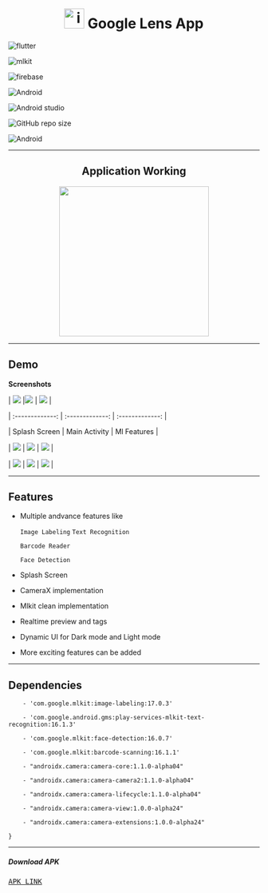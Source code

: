 # <div align="center"><img src="app/src/main/res/drawable/icon_main.png" alt="icon" width=40> Google Lens App </div>


 ![flutter](https://img.shields.io/badge/kotlin-language-blue?logo=kotlin)

 ![mlkit](https://img.shields.io/badge/MLKit-API-orange?logo=ML-kit)

 ![firebase](https://img.shields.io/badge/Firebase-platform-yellow?logo=firebase)

 ![Android](https://img.shields.io/badge/android-OS-lightgrey?logo=Android)

 ![Android studio](https://img.shields.io/badge/Android%20Studio-IDE-yellowgreen?logo=android-studio)

 ![GitHub repo size](https://img.shields.io/github/repo-size/Sachinbhola/Google-Lens-Clone)

 ![Android](https://img.shields.io/badge/Camera%20X%20-used-lightgrey)

<hr>


 ## <div align ="center" >Application Working</div> 


<div  align="center"><img width="300" src="https://github.com/Sachinbhola/resources/blob/main/resources/20210516_002930.gif"/></div>


<hr>


## Demo


**Screenshots**


| ![](https://github.com/Sachinbhola/resources/blob/main/readme%20res/google-splash.jpg) |![](https://github.com/Sachinbhola/resources/blob/main/readme%20res/google-main.jpg) | ![](https://github.com/Sachinbhola/resources/blob/main/readme%20res/lens-options.jpg) | 

| :-------------:  | :-------------:  | :-------------:  |

|    Splash Screen     |   Main Activity     |   Ml Features     |

| ![](https://github.com/Sachinbhola/resources/blob/main/readme%20res/lens-dog.jpg) | ![](https://github.com/Sachinbhola/resources/blob/main/readme%20res/lens-dance.jpg) | ![](https://github.com/Sachinbhola/resources/blob/main/readme%20res/lens-bird.jpg) |

| ![](https://github.com/Sachinbhola/resources/blob/main/readme%20res/lens-text.jpg) | ![](https://github.com/Sachinbhola/resources/blob/main/readme%20res/lens-write.jpg) | ![](https://github.com/Sachinbhola/resources/blob/main/readme%20res/lens-car.jpg) |


<hr>


## Features


- Multiple andvance features like


  `Image Labeling`
  `Text Recognition`

  `Barcode Reader`

  `Face Detection`

  
- Splash Screen

- CameraX implementation

- Mlkit clean implementation

- Realtime preview and tags

- Dynamic UI for Dark mode and Light mode

- More exciting features can be added


<hr>


## Dependencies


        - 'com.google.mlkit:image-labeling:17.0.3'

        - 'com.google.android.gms:play-services-mlkit-text-recognition:16.1.3'

        - 'com.google.mlkit:face-detection:16.0.7'

        - 'com.google.mlkit:barcode-scanning:16.1.1'

        - "androidx.camera:camera-core:1.1.0-alpha04"

        - "androidx.camera:camera-camera2:1.1.0-alpha04"

        - "androidx.camera:camera-lifecycle:1.1.0-alpha04"

        - "androidx.camera:camera-view:1.0.0-alpha24"

        - "androidx.camera:camera-extensions:1.0.0-alpha24"

    }


<hr>

  
##### Download APK

<pre><a href="https://drive.google.com/drive/folders/1hX6Ujgj2-E9XP3guAXRsJWhuWXVBH5aL?usp=sharing">APK LINK</a></pre>


